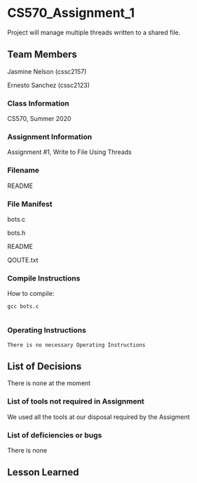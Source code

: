 # CS570_Assignment_1

Project will manage multiple threads written to a shared file.

## Team Members

Jasmine Nelson (cssc2157)

Ernesto Sanchez (cssc2123)

### Class Information

CS570, Summer 2020

### Assignment Information

Assignment #1, Write to File Using Threads

### Filename

README

### File Manifest

bots.c

bots.h

README

QOUTE.txt

### Compile Instructions

How to compile:

```
gcc bots.c


```

### Operating Instructions

```
There is no necessary Operating Instructions
```


## List of Decisions

There is none at the moment

### List of tools not required in Assignment

We used all the tools at our disposal required by the Assigment

### List of deficiencies or bugs

There is none

## Lesson Learned


